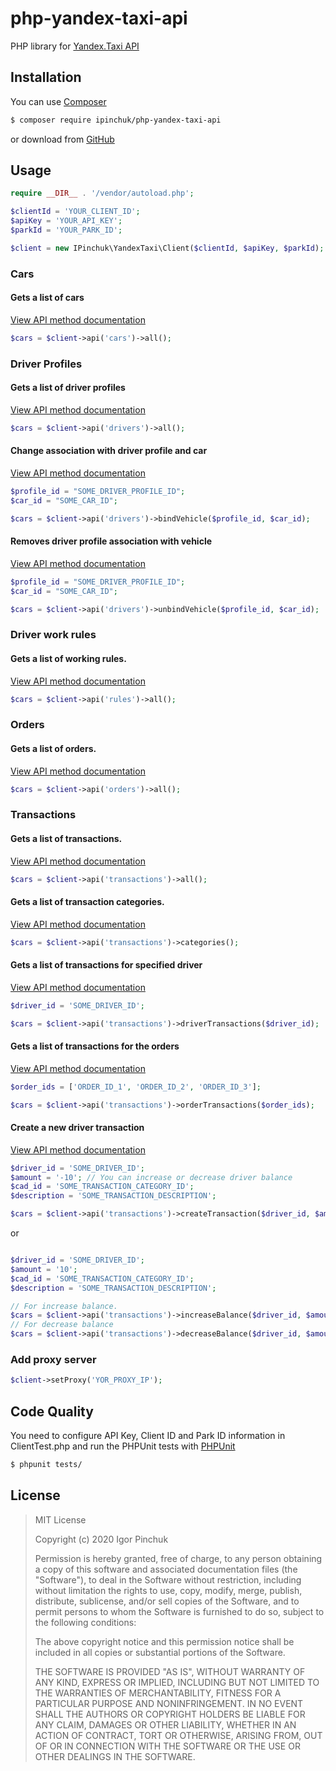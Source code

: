 # php-yandex-taxi-api

PHP library for [Yandex.Taxi API](https://fleet.taxi.yandex.ru/api/docs/concepts/index.html)

## Installation

You can use [Composer](https://getcomposer.org)

```bash
$ composer require ipinchuk/php-yandex-taxi-api
```

or download from [GitHub](https://github.com/i-pinchuk/php-yandex-taxi-api)

## Usage
 
```php
require __DIR__ . '/vendor/autoload.php';

$clientId = 'YOUR_CLIENT_ID';
$apiKey = 'YOUR_API_KEY';
$parkId = 'YOUR_PARK_ID';

$client = new IPinchuk\YandexTaxi\Client($clientId, $apiKey, $parkId);
```

### Cars
#### Gets a list of cars
[View API method documentation](https://fleet.taxi.yandex.ru/api/docs/reference/Cars/v1_parks_cars_list_post.html) 
```php
$cars = $client->api('cars')->all();
```


### Driver Profiles
#### Gets a list of driver profiles
[View API method documentation](https://fleet.taxi.yandex.ru/api/docs/reference/DriverProfiles/v1_parks_driver-profiles_list_post.html) 
```php
$cars = $client->api('drivers')->all();
```

####  Change association with driver profile and car
[View API method documentation](https://fleet.taxi.yandex.ru/api/docs/reference/DriverProfiles/v1_parks_driver-profiles_car-bindings_put.html) 
```php
$profile_id = "SOME_DRIVER_PROFILE_ID";
$car_id = "SOME_CAR_ID";

$cars = $client->api('drivers')->bindVehicle($profile_id, $car_id);
```

####  Removes driver profile association with vehicle
[View API method documentation](https://fleet.taxi.yandex.ru/api/docs/reference/DriverProfiles/v1_parks_driver-profiles_car-bindings_delete.html) 
```php
$profile_id = "SOME_DRIVER_PROFILE_ID";
$car_id = "SOME_CAR_ID";

$cars = $client->api('drivers')->unbindVehicle($profile_id, $car_id);
```

### Driver work rules
#### Gets a list of working rules.
[View API method documentation](https://fleet.taxi.yandex.ru/api/docs/reference/DriverWorkRules/v1_parks_driver-work-rules_get.html) 
```php
$cars = $client->api('rules')->all();
```

### Orders
#### Gets a list of orders.
[View API method documentation](https://fleet.taxi.yandex.ru/api/docs/reference/Orders/v1_parks_orders_list_post.html) 
```php
$cars = $client->api('orders')->all();
```

### Transactions
#### Gets a list of transactions.
[View API method documentation](https://fleet.taxi.yandex.ru/api/docs/reference/Transactions/v2_parks_transactions_list_post.html) 
```php
$cars = $client->api('transactions')->all();
```

#### Gets a list of transaction categories.
[View API method documentation](https://fleet.taxi.yandex.ru/api/docs/reference/Transactions/v2_parks_transactions_categories_list_post.html) 
```php
$cars = $client->api('transactions')->categories();
```

#### Gets a list of transactions for specified driver
[View API method documentation](https://fleet.taxi.yandex.ru/api/docs/reference/Transactions/v2_parks_driver-profiles_transactions_list_post.html) 
```php
$driver_id = 'SOME_DRIVER_ID';

$cars = $client->api('transactions')->driverTransactions($driver_id);
```

#### Gets a list of transactions for the orders
[View API method documentation](https://fleet.taxi.yandex.ru/api/docs/reference/Transactions/v2_parks_orders_transactions_list_post.html) 
```php
$order_ids = ['ORDER_ID_1', 'ORDER_ID_2', 'ORDER_ID_3'];

$cars = $client->api('transactions')->orderTransactions($order_ids);
```

#### Create a new driver transaction
[View API method documentation](https://fleet.taxi.yandex.ru/api/docs/reference/Transactions/v2_parks_driver-profiles_transactions_post.html) 
```php
$driver_id = 'SOME_DRIVER_ID';
$amount = '-10'; // You can increase or decrease driver balance
$cad_id = 'SOME_TRANSACTION_CATEGORY_ID';
$description = 'SOME_TRANSACTION_DESCRIPTION';

$cars = $client->api('transactions')->createTransaction($driver_id, $amount, $cad_id, $description);
```
or
```php

$driver_id = 'SOME_DRIVER_ID';
$amount = '10';
$cad_id = 'SOME_TRANSACTION_CATEGORY_ID';
$description = 'SOME_TRANSACTION_DESCRIPTION';

// For increase balance.
$cars = $client->api('transactions')->increaseBalance($driver_id, $amount, $cad_id, $description);
// For decrease balance
$cars = $client->api('transactions')->decreaseBalance($driver_id, $amount, $cad_id, $description);
```

### Add proxy server

```php
$client->setProxy('YOR_PROXY_IP');
```

## Code Quality

You need to configure API Key, Client ID and Park ID information in ClientTest.php and run the PHPUnit tests with [PHPUnit](https://phpunit.de)
```bash
$ phpunit tests/
```

## License

> MIT License
>  
>  Copyright (c) 2020 Igor Pinchuk
>  
>  Permission is hereby granted, free of charge, to any person obtaining a copy
  of this software and associated documentation files (the "Software"), to deal
  in the Software without restriction, including without limitation the rights
  to use, copy, modify, merge, publish, distribute, sublicense, and/or sell
  copies of the Software, and to permit persons to whom the Software is
  furnished to do so, subject to the following conditions:
>  
>  The above copyright notice and this permission notice shall be included in all
  copies or substantial portions of the Software.
>  
>  THE SOFTWARE IS PROVIDED "AS IS", WITHOUT WARRANTY OF ANY KIND, EXPRESS OR
  IMPLIED, INCLUDING BUT NOT LIMITED TO THE WARRANTIES OF MERCHANTABILITY,
  FITNESS FOR A PARTICULAR PURPOSE AND NONINFRINGEMENT. IN NO EVENT SHALL THE
  AUTHORS OR COPYRIGHT HOLDERS BE LIABLE FOR ANY CLAIM, DAMAGES OR OTHER
  LIABILITY, WHETHER IN AN ACTION OF CONTRACT, TORT OR OTHERWISE, ARISING FROM,
  OUT OF OR IN CONNECTION WITH THE SOFTWARE OR THE USE OR OTHER DEALINGS IN THE
  SOFTWARE.